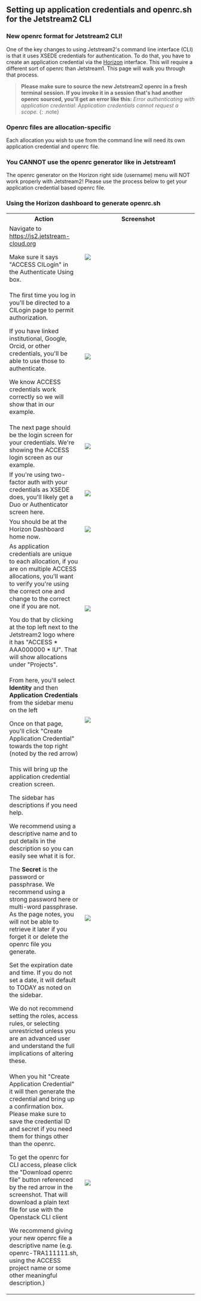 ## Setting up application credentials and openrc.sh for the Jetstream2 CLI

### New openrc format for Jetstream2 CLI!

One of the key changes to using Jetstream2's command line interface (CLI) is that it uses XSEDE credentials for authentication. To do that, you have to create an application credential via the [Horizon](../horizon/intro.md) interface. This will require a different sort of openrc than Jetstream1. This page will walk you through that process.

> **Please make sure to source the new Jetstream2 openrc in a fresh terminal session. If you invoke it in a session that's had another openrc sourced, you'll get an error like this:**
*Error authenticating with application credential: Application credentials cannot request a scope.*
{: .note}

### Openrc files are allocation-specific

Each allocation you wish to use from the command line will need its own application credential and openrc file.

### You **CANNOT** use the openrc generator like in Jetstream1

The openrc generator on the Horizon right side (username) menu will NOT work properly with Jetstream2! Please use the process below to get your application credential based openrc file.

### Using the Horizon dashboard to generate openrc.sh

<table>
  <tr>
    <th style="width: 40%; word-wrap: break-word;" !important>Action</th>
    <th>Screenshot</th>
  </tr>
  <tr>
    <td style="width: 40%; word-wrap: break-word;" !important>Navigate to <a href="https://js2.jetstream-cloud.org" target=_blank>https://js2.jetstream-cloud.org</a><p><p>Make sure it says "ACCESS CILogin" in the Authenticate Using box.</td>
    <td><a href="/images/JS2-Horizon-Login-Screen.png" target=_blank><img src="/images/JS2-Horizon-Login-Screen.png"></a>
    </td>
  </tr>
  <tr>
    <td style="width: 40%; word-wrap: break-word;" !important>The first time you log in you'll be directed to a CILogin page to permit authorization.<p>
    <p>If you have linked institutional, Google, Orcid, or other credentials, you'll be able to use those to authenticate.<p> We know ACCESS credentials work correctly so we will show that in our example.<p> </td>
    <td><a href="/images/JS2-CILogin-Screen.png" target=_blank><img src="/images/JS2-CILogin-Screen.png"></a>
    </td>
  </tr>
  <tr>
    <td style="width: 40%; word-wrap: break-word;" !important>The next page should be the login screen for your credentials. We're showing the ACCESS login screen as our example.</td>
    <td><a href="/images/JS2-CILogin-Auth-Screen.png" target=_blank><img src="/images/JS2-CILogin-Auth-Screen.png"></a>
    </td>
  </tr>
  <tr>
    <td style="width: 40%; word-wrap: break-word;" !important>If you're using two-factor auth with your credentials as XSEDE does, you'll likely get a Duo or Authenticator screen here.</td>
    <td><a href="/images/JS2-Access-Duo-Screen.png" target=_blank><img src="/images/JS2-Access-Duo-Screen.png"></a>
    </td>
  </tr>
  <tr>
    <td style="width: 40%; word-wrap: break-word;" !important>You should be at the Horizon Dashboard home now.</td>
    <td><a href="/images/JS2-Horizon-Home.png" target=_blank><img src="/images/JS2-Horizon-Home.png"></a>
    </td>
  </tr>
  <tr>
    <td style="width: 40%; word-wrap: break-word;" !important>As application credentials are unique to each allocation, if you are on multiple ACCESS allocations, you'll want to verify you're using the correct one and change to the correct one if you are not. <p><p>You do that by clicking at the top left next to the Jetstream2 logo where it has "ACCESS * AAA000000 * IU". That will show allocations under "Projects".</td>
    <td><a href="/images/JS2-Horizon-Change-Projects.png" target=_blank><img src="/images/JS2-Horizon-Change-Projects.png"></a>
    </td>
  </tr>
  <tr>
    <td style="width: 40%; word-wrap: break-word;" !important>From here, you'll select <b>Identity</b> and then <b>Application Credentials</b> from the sidebar menu on the left<p><p>
    Once on that page, you'll click "Create Application Credential" towards the top right (noted by the red arrow)</td>
    <td><a href="/images/JS2-App-Cred-Screen.png" target=_blank><img src="/images/JS2-App-Cred-Screen.png"></a>
    </td>
  </tr>
  <tr>
    <td style="width: 40%; word-wrap: break-word;" !important>This will bring up the application credential creation screen. <p>The sidebar has descriptions if you need help. <p> We recommend using a descriptive name and to put details in the description so you can easily see what it is for.<p><p>The <b>Secret</b> is the password or passphrase. We recommend using a strong password here or multi-word passphrase. As the page notes, you will not be able to retrieve it later if you forget it or delete the openrc file you generate.<p><p>Set the expiration date and time. If you do not set a date, it will default to TODAY as noted on the sidebar.<p><p>We do not recommend setting the roles, access rules, or selecting unrestricted unless you are an advanced user and understand the full implications of altering these.</td>
    <td><a href="/images/JS2-App-Cred-Create.png" target=_blank><img src="/images/JS2-App-Cred-Create.png"></a>
    </td>
  </tr>
  <tr>
    <td style="width: 40%; word-wrap: break-word;" !important>When you hit "Create Application Credential" it will then generate the credential and bring up a confirmation box. Please make sure to save the credential ID and secret if you need them for things other than the openrc. <p><p>To get the openrc for CLI access, please click the "Download openrc file" button referenced by the red arrow in the screenshot. That will download a plain text file for use with the Openstack CLI client <p><p>We recommend giving your new openrc file a descriptive name (e.g. openrc-TRA111111.sh, using the ACCESS project name or some other meaningful description.)</td>
    <td><a href="/images/JS2-Created-App-Cred.png" target=_blank><img src="/images/JS2-Created-App-Cred.png"></a>
    </td>
  </tr>
</table>

